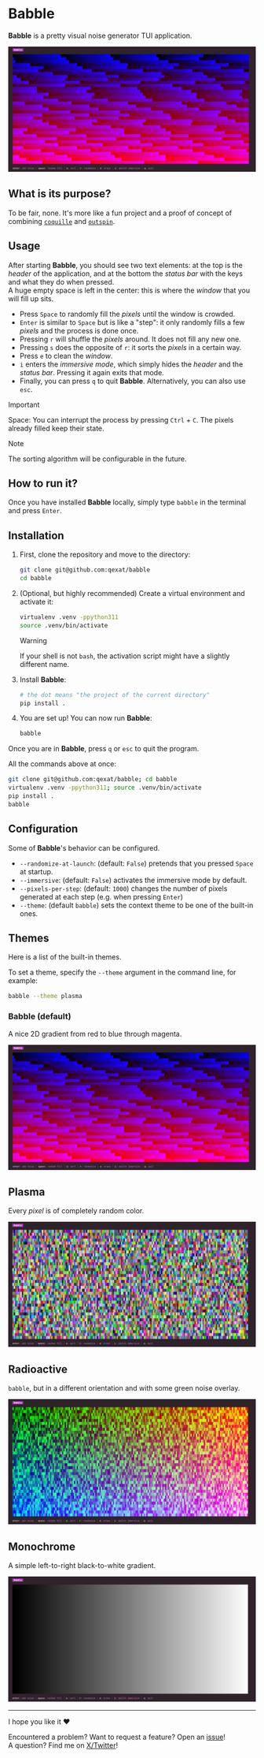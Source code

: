<!-- markdownlint-disable MD028-->

# Babble

**Babble** is a pretty visual noise generator TUI application.

![Screenshot of the interface of Babble.](./img/babble.png)

## What is its purpose?

To be fair, none. It's more like a fun project and a proof of concept of combining [`coquille`](https://pypi.org/project/coquille) and [`outspin`](https://pypi.org/project/outspin).

## Usage

After starting **Babble**, you should see two text elements: at the top is the _header_ of the application, and at the bottom the _status bar_ with the keys and what they do when pressed.\
A huge empty space is left in the center: this is where the _window_ that you will fill up sits.

- Press `Space` to randomly fill the _pixels_ until the window is crowded.
- `Enter` is similar to `Space` but is like a "step": it only randomly fills a few _pixels_ and the process is done once.
- Pressing `r` will shuffle the _pixels_ around. It does not fill any new one.
- Pressing `s` does the opposite of `r`: it sorts the _pixels_ in a certain way.
- Press `e` to clean the _window_.
- `i` enters the _immersive mode_, which simply hides the _header_ and the _status bar_. Pressing it again exits that mode.
- Finally, you can press `q` to quit **Babble**. Alternatively, you can also use `esc`.

> [!IMPORTANT]
> Space: You can interrupt the process by pressing `Ctrl` + `C`. The pixels already filled keep their state.

> [!NOTE]
> The sorting algorithm will be configurable in the future.

## How to run it?

Once you have installed **Babble** locally, simply type `babble` in the terminal and press `Enter`.

## Installation

1. First, clone the repository and move to the directory:

   ```sh
   git clone git@github.com:qexat/babble
   cd babble
   ```

2. (Optional, but highly recommended) Create a virtual environment and activate it:

   ```sh
   virtualenv .venv -ppython311
   source .venv/bin/activate
   ```

   > [!WARNING]
   > If your shell is not `bash`, the activation script might have a slightly different name.

3. Install **Babble**:

   ```sh
   # the dot means "the project of the current directory"
   pip install .
   ```

4. You are set up! You can now run **Babble**:

   ```sh
   babble
   ```

Once you are in **Babble**, press `q` or `esc` to quit the program.

All the commands above at once:

```sh
git clone git@github.com:qexat/babble; cd babble
virtualenv .venv -ppython311; source .venv/bin/activate
pip install .
babble
```

## Configuration

Some of **Babble**'s behavior can be configured.

- `--randomize-at-launch`: (default: `False`) pretends that you pressed `Space` at startup.
- `--immersive`: (default: `False`) activates the immersive mode by default.
- `--pixels-per-step`: (default: `1000`) changes the number of pixels generated at each step (e.g. when pressing `Enter`)
- `--theme`: (default `babble`) sets the context theme to be one of the built-in ones.

## Themes

Here is a list of the built-in themes.

To set a theme, specify the `--theme` argument in the command line, for example:

```sh
babble --theme plasma
```

### Babble (default)

A nice 2D gradient from red to blue through magenta.

![Screenshot of the interface of Babble with the default theme.](./img/babble.png)

## Plasma

Every _pixel_ is of completely random color.

![Screenshot of the interface of Babble with the Plasma theme.](./img/plasma.png)

## Radioactive

`babble`, but in a different orientation and with some green noise overlay.

![Screenshot of the interface of Babble with the Radioactive theme.](./img/radioactive.png)

## Monochrome

A simple left-to-right black-to-white gradient.

![Screenshot of the interface of Babble with the Monochrome theme.](./img/monochrome.png)

---

I hope you like it ❤️

Encountered a problem? Want to request a feature? Open an [issue](https://github.com/qexat/babble/issues/new)!\
A question? Find me on [X/Twitter](https://twitter.com/notqexat)!
